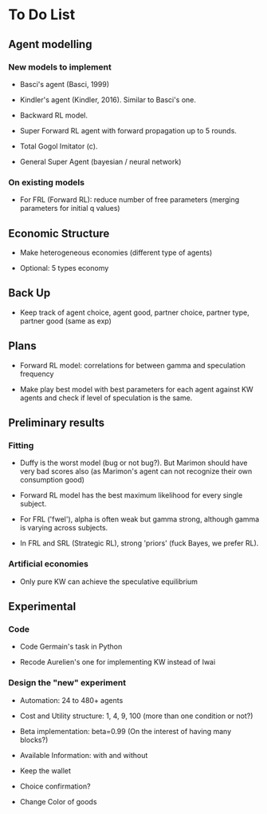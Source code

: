 # To Do List
## Agent modelling

### New models to implement

* Basci's agent (Basci, 1999)

* Kindler's agent (Kindler, 2016). Similar to Basci's one.

* Backward RL model.

* Super Forward RL agent with forward propagation up to 5 rounds.

* Total Gogol Imitator (c).

* General Super Agent (bayesian / neural network)

### On existing models

* For FRL (Forward RL): reduce number of free parameters (merging parameters for initial q values)

## Economic Structure

* Make heterogeneous economies (different type of agents)

* Optional: 5 types economy

## Back Up

* Keep track of agent choice, agent good, partner choice, partner type, partner good (same as exp)


## Plans

* Forward RL model: correlations for between gamma and speculation frequency

* Make play best model with best parameters for each agent against KW agents and check 
if level of speculation is the same.

## Preliminary results

### Fitting

* Duffy is the worst model (bug or not bug?). But Marimon should have very bad scores also
 (as Marimon's agent can not recognize their own consumption good)

* Forward RL model has the best maximum likelihood for every single subject.

* For FRL ('fwel'),  alpha is often weak but gamma strong, although gamma is varying across subjects.
 
* In FRL and SRL (Strategic RL), strong 'priors' (fuck Bayes, we prefer RL). 


### Artificial economies

* Only pure KW can achieve the speculative equilibrium

## Experimental 

### Code

* Code Germain's task in Python

* Recode Aurelien's one for implementing KW instead of Iwai

### Design the "new" experiment

* Automation: 24 to 480+ agents

* Cost and Utility structure: 1, 4, 9, 100 (more than one condition or not?)

* Beta implementation: beta=0.99 (On the interest of having many blocks?)

* Available Information: with and without

* Keep the wallet

* Choice confirmation?

* Change Color of goods 

